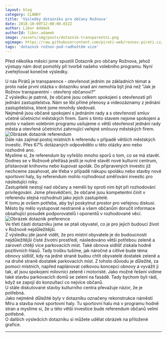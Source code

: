 ```yaml
---
layout: blog
category: CLANKY
title: 'Výsledky dotazníku pro občany Rožnova'
date: 2018-10-09T12:00:00.032Z
author: Libor Adámek
authorId: libor.adamek
image: /assets/img/posts/dotaznik-transparentni.png
ogimage: https://raw.githubusercontent.com/pirati-web/roznov.pirati.cz/master/assets/img/posts/dotaznik-transparentni.png
tags: 'dotaznik rožnov-pod-radhoštěm vize'
---
```

Před několika měsíci jsme spustili Dotazník pro občany Rožnova, jehož výstupy nám dost pomohly při tvorbě našeho volebního programu. Nyní zveřejňovat konečné výsledky.

U nás Pirátů je transparence - otevřenost jedním ze základních témat a proto naše první otázka v dotazníku snad ani nemohla být jiná než "Jak je Rožnov transparentní - otevřený občanovi?"<br />
Z výsledku je patrné, že občané jsou celkem spokojení s otevřeností při jednání zastupitelstva. Nám se líbí přímé přenosy a videozáznamy z jednání zastupitelstva, které jsme mnohdy sledovali.<br />
Nejméně jsou občané spokojení s jednáním rady a s otevřeností smluv včetně účetnictví městských firem. Sami s tímto stavem nejsme spokojeni a proto v našem volebním programu usilujeme o větší otevřenost jednání rady města a otevřené účetnictví zahrnující veřejné smlouvy městských firem.<br />
![Obrázek dotaznik referendum](https://roznov.pirati.cz/assets/img/posts/dotaznik-referendum.png)
<br />Dále nás zajímal postoj místních k referendu v případě větších městských investic. Přes 67% dotázaných odpovědělo u této otázky ano nebo rozhodně ano.<br />
Myslíme si, že referendum by vyřešilo mnoho sporů o tom, co se má stavět. Dodnes se v Rožnově přetřásá jestli je nutné stavět nové kulturní centrum, přistavovat knihovnu nebo kupovat spolák. Do připravených investic již nechceme zasahovat, ale třeba v případě nákupu spoláku nebo stavby nové sportovní haly, by referendum mohlo rozhodnout směřování investic pro následujíci roky.<br />
Zastupitelé nestojí nad občany a neměli by oproti nim být při rozhodování privilegováni. Jsme přesvědčeni, že občané jsou kompetentní činit v referendu stejná rozhodnutí jako jejich zastupitelé.<br />
K tomu je ovšem potřeba, aby byl poskytnut prostor pro veřejnou diskusi. Město by mělo vystupovat nestranně a všem občanům doručit informace obsahující posudek podporovatelů i oponentů v rozhodované věci.<br />
![Obrázek dotaznik preference](https://roznov.pirati.cz/assets/img/posts/dotaznik-nejdulezitejsi.png)
<br />Ve třetí části dotazníku jsme se ptali obyvatel, co je pro jejich budoucí život v Rožnově nejdůležitější.<br />
Z výsledku jde jasně vidět, že pro místní obyvatele je do budoucnosti nejdůležítější čisté životní prostředí, následováno větší potřebou zeleně a zároveň chtějí více parkovacích míst. Také obnova sídlišť získala hodně pozitivních hlasů. Tady trošku tušíme, jak náročné a citlivé bude téma obnovy sídlišť, kdy na jedné straně budou chtít obyvatelé dostatek zeleně a na druhé straně dostatek parkovacích míst. Z tohoto důvodu je důležité, za pomoci místních, napřed naplánovat celkovou koncepci obnovy a vyvážit ji tak, ať jsou spokojeni milovníci zeleně i motoristé. Jako možné řešení vidíme také stavbu parkovacích domů se zelení na fasádě. Tady bychom byli rádi, když se zapojí do konzultací co nejvíce občanů.<br />
U stále diskutované stavby kulturního centra převažuje názor, že je potřebná.<br />
Jako nejméně důležité byly v dotazníku označeny rekonstrukce náměstí Míru a stavba nové sportovní haly. Tu sportovní halu má v programu hodně stran a myslíme si, že u této větší investice bude referendum občanů velmi potřebné.<br />
O dalších výsledcích dotazníku si můžete udělat obrázek na přiložené grafice.

- - -
